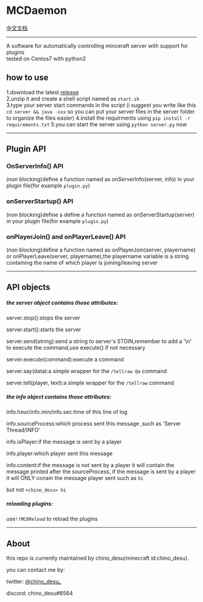 # MCDaemon

[中文文档](https://github.com/kafuuchino-desu/MCDaemon/blob/master/README_cn.md)

----------
A software for automatically controlling minceraft server with support for plugins  
tested on Centos7 with python2

## how to use

1.download the latest [release](https://github.com/kafuuchino-desu/MCDaemon/releases)  
2.unzip it and create a shell script named as `start.sh`   
3.type your server start commands in the script (i suggest you write like this `cd server && java -xxx` so you can put your server files in the server folder to organize the files easier)
4.install the requirments using `pip install -r requirements.txt`
5.you can start the server using `python server.py` now

------

## Plugin API

### OnServerInfo() API  

(non blocking)define a function named as onServerInfo(server, info) in your plugin file(for example `plugin.py`)  

### onServerStartup() API

(non blocking)define a define a function named as onServerStartup(server) in your plugin file(for example `plugin.py`)  

### onPlayerJoin() and onPlayerLeave() API

(non blocking)define a function named as onPlayerJoin(server, playername) or onPlayerLeave(server, playername),the playername variable is a string containing the name of which player is joining/leaving server

----------

## API objects

##### the server object contains those attributes:

server.stop():stops the server

server.start():starts the server

server.send(string):send a string to server's STDIN,remember to add a '\n' to execute the command,use execute() if not necessary

server.execute(command):execute a command

server.say(data):a simple wrapper for the `/tellraw @a` command

server.tell(player, text):a simple wrapper for the `/tellraw` command

##### the info object contains those attributes:

info.hour/info.min/info.sec:time of this line of log

info.sourceProcess:which process sent this message ,such as 'Server Thread/INFO'

info.isPlayer:if the message is sent by a player

info.player:which player sent this message

info.content:if the message is not sent by a player it will contain the message printed after the sourceProcess, if the message is sent by a player it will ONLY conain the message player sent such as `hi`

but not `<chino_desu> hi`

##### reloading plugins:

use`!!MCDReload` to reload the plugins

-----

## About

this repo is currently maintained by chino_desu(minecraft id:chino_desu).

you can contact me by:

twitter: [@chino_desu_](https://twitter.com/chino_desu_)

discord: chino_desu#8564
